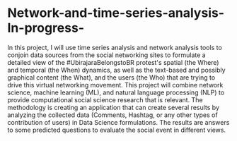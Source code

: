 # Network-and-time-series-analysis-In-progress-
In this project, I will use time series analysis and network analysis tools to conjoin data sources from the social networking sites to formulate a detailed view of the #UbirajaraBelongstoBR protest's spatial (the Where) and temporal (the When) dynamics, as well as the text-based and possibly graphical content (the What), and the users (the Who) that are trying to drive this virtual networking movement. This project will combine network science, machine learning (ML), and natural language processing (NLP) to provide computational social science research that is relevant. The methodology is creating an application that can create several results by analyzing the collected data (Comments, Hashtag, or any other types of contribution of users) in Data Science formulations. The results are answers to some predicted questions to evaluate the social event in different views.
